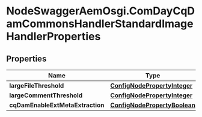 # NodeSwaggerAemOsgi.ComDayCqDamCommonsHandlerStandardImageHandlerProperties

## Properties

Name | Type | Description | Notes
------------ | ------------- | ------------- | -------------
**largeFileThreshold** | [**ConfigNodePropertyInteger**](ConfigNodePropertyInteger.md) |  | [optional] 
**largeCommentThreshold** | [**ConfigNodePropertyInteger**](ConfigNodePropertyInteger.md) |  | [optional] 
**cqDamEnableExtMetaExtraction** | [**ConfigNodePropertyBoolean**](ConfigNodePropertyBoolean.md) |  | [optional] 


